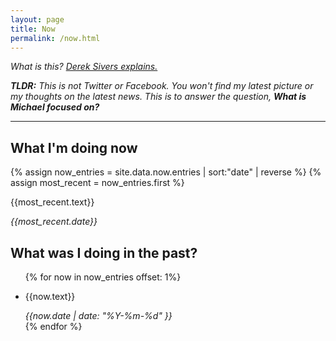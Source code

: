 ```yaml
---
layout: page
title: Now
permalink: /now.html
---
```

_What is this? [Derek Sivers explains.](https://nownownow.com/about)_

_**TLDR:** This is not Twitter or Facebook. You won't find my latest picture or my thoughts on the latest news. This is to answer the question, **What is Michael focused on?**_ 

<hr />

## What I'm doing now

{% assign now_entries = site.data.now.entries | sort:"date" | reverse %}
{% assign most_recent = now_entries.first %}

{{most_recent.text}}

<em>{{most_recent.date}}</em>



## What was I doing in the past?

<ul>
{% for now in now_entries offset: 1%}
  <li>
    <p>{{now.text}}</p>
    <em>{{now.date | date: "%Y-%m-%d" }}</em>
  </li>
{% endfor %}
</ul>